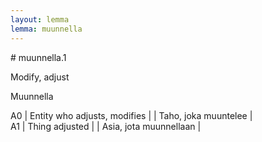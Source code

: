 ```yaml
---
layout: lemma
lemma: muunnella
---
```


<div class="sense">
# <span class="sensename">muunnella.1</span>

<span class="description">Modify, adjust</span>

<span class="description">Muunnella</span>

A0 | Entity who adjusts, modifies |   | Taho, joka muuntelee |  
A1 | Thing adjusted |   | Asia, jota muunnellaan |  

</div>

